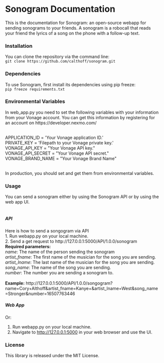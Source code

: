 <h1> Sonogram Documentation </h1>
This is the documentation for Sonogram: an open-source webapp for sending 
sonograms to your friends. A sonogram is a robocall that
reads your friend the lyrics of a song on the phone with a follow-up text. 


<h3>Installation </h3>
You can clone the repository via the command line: <br>
<code>git clone https://github.com/calthoff/sonogram.git </code>

<h3>Dependencies </h3>
To use Sonogram, first install its dependencies using pip freeze:<br>
<code>pip freeze requirements.txt </code>

<h3>Environmental Variables </h3>
In web_app.py you need to set the following variables with your information from your Vonage account. You can
get this information by registering for an account on https://developer.nexmo.com/<br><br>

APPLICATION_ID = 'Your Vonage application ID.' <br>
PRIVATE_KEY = 'Filepath to your Vonage private key.' <br>
VONAGE_API_KEY = "Your Vonage API key." <br>
VONAGE_API_SECRET = "Your Vonage API secret." <br>
VONAGE_BRAND_NAME = "Your Vonage Brand Name" <br>

<br> In production, you should set and get them from environmental variables. 

<h3> Usage </h3>
You can send a sonogram either by using the Sonogram API or by using 
the web app UI. <br><br>
<h5> API </h5>
Here is how to send a songogram via API <br>
1. Run webapp.py on your local machine. <br>
2. Send a get request to http://127.0.0.1:5000/API/1.0.0/sonogram
<br><b>Required parameters:</b><br>
<i>name</i>: The name of the person sending the sonogram <br>
<i>artist_fname</i>: The first name of the musician for the song you are sending. <br>
<i>artist_lname</i>: The last name of the musician for the song you are sending. <br>
<i>song_name</i>: The name of the song you are sending. <br>
<i>number</i>: The number you are sending a sonogram to.<br>
<br>
<b>Example:</b> http://127.0.0.1:5000/API/1.0.0/songogram?name=Cory+Althoff&artist_fname=Kanye+&artist_lname=West&song_name=Stronger&number=16507763446
   
<h5> Web App </h5>

Or:
1. Run webapp.py on your local machine. <br>
2. Navigate to http://127.0.0.1:5000 in your web browser and use the UI. 

<h3> License </h3>
This library is released under the MIT License.
 
